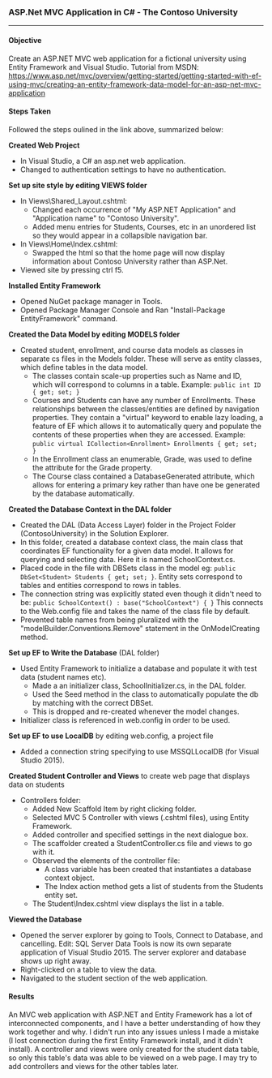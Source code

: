 ### ASP.Net MVC Application in C# - The Contoso University
___

#### Objective
Create an ASP.NET MVC web application for a fictional university using Entity Framework and Visual Studio. Tutorial from MSDN:
https://www.asp.net/mvc/overview/getting-started/getting-started-with-ef-using-mvc/creating-an-entity-framework-data-model-for-an-asp-net-mvc-application

#### Steps Taken
Followed the steps oulined in the link above, summarized below:

**Created Web Project**
* In Visual Studio, a C# an asp.net web application. 
* Changed to authentication settings to have no authentication.

**Set up site style by editing VIEWS folder**
* In Views\Shared\_Layout.cshtml:
  * Changed each occurrence of "My ASP.NET Application" and "Application name" to "Contoso University".
  * Added menu entries for Students, Courses, etc in an unordered list so they would appear in a collapsible navigation bar.
* In Views\Home\Index.cshtml:
  * Swapped the html so that the home page will now display information about Contoso University rather than ASP.Net.
* Viewed site by pressing ctrl f5.

**Installed Entity Framework**
* Opened NuGet package manager in Tools.
* Opened Package Manager Console and Ran "Install-Package EntityFramework" command. 

**Created the Data Model by editing MODELS folder**
* Created student, enrollment, and course data models as classes in separate cs files in the Models folder. These will serve as entity classes, which define tables in the data model.
  * The classes contain scale-up properties such as Name and ID, which will correspond to columns in a table. Example: `public int ID { get; set; }`
  * Courses and Students can have any number of Enrollments. These relationships between the classes/entities are defined by navigation properties. They contain a "virtual" keyword to enable lazy loading, a feature of EF which allows it to automatically query and populate the contents of these properties when they are accessed. Example: `public virtual ICollection<Enrollment> Enrollments { get; set; }` 
  * In the Enrollment class an enumerable, Grade, was used to define the attribute for the Grade property.
  * The Course class contained a DatabaseGenerated attribute, which allows for entering a primary key rather than have one be generated by the database automatically.

**Created the Database Context in the DAL folder**
* Created the DAL (Data Access Layer) folder in the Project Folder (ContosoUniversity) in the Solution Explorer.
* In this folder, created a database context class, the main class that coordinates EF functionality for a given data model. It allows for querying and selecting data. Here it is named SchoolContext.cs.
* Placed code in the file with DBSets class in the model eg: `public DbSet<Student> Students { get; set; }`. Entity sets correspond to tables and entities correspond to rows in tables.
* The connection string was explicitly stated even though it didn't need to be: `public SchoolContext() : base("SchoolContext")
{
}` This connects to the Web.config file and takes the name of the class file by default.
* Prevented table names from being pluralized with the "modelBuilder.Conventions.Remove" statement in the OnModelCreating method. 

**Set up EF to Write the Database** (DAL folder)
* Used Entity Framework to initialize a database and populate it with test data (student names etc). 
  * Made a an initializer class, SchoolInitializer.cs, in the DAL folder.
  * Used the Seed method in the class to automatically populate the db by matching with the correct DBSet.
  * This is dropped and re-created whenever the model changes.
* Initializer class is referenced in web.config in order to be used.

**Set up EF to use LocalDB** by editing web.config, a project file
* Added a connection string specifying to use MSSQLLocalDB (for Visual Studio 2015).

**Created Student Controller and Views** to create web page that displays data on students
* Controllers folder:
  * Added New Scaffold Item by right clicking folder.
  * Selected MVC 5 Controller with views (.cshtml files), using Entity Framework. 
  * Added controller and specified settings in the next dialogue box.
  * The scaffolder created a StudentController.cs file and views to go with it.
  * Observed the elements of the controller file: 
     * A class variable has been created that instantiates a database context object.
     * The Index action method gets a list of students from the Students entity set.
   * The Student\Index.cshtml view displays the list in a table.

**Viewed the Database**
* Opened the server explorer by going to Tools, Connect to Database, and cancelling. Edit: SQL Server Data Tools is now its own separate application of Visual Studio 2015. The server explorer and database shows up right away. 
* Right-clicked on a table to view the data.
* Navigated to the student section of the web application.


#### Results
An MVC web application with ASP.NET and Entity Framework has a lot of interconnected components, and I have a better understanding of how they work together and why. I didn't run into any issues unless I made a mistake (I lost connection during the first Entity Framework install, and it didn't install). A controller and views were only created for the student data table, so only this table's data was able to be viewed on a web page. I may try to add controllers and views for the other tables later.
